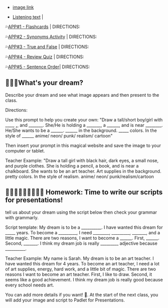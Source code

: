 + [image link](https://github.com/MK316/Spring2024/blob/main/DLTESOL/project/Story01.png)
  
+ [Listening text](https://raw.githubusercontent.com/MK316/Spring2024/main/DLTESOL/project/story01.txt) |

💦[APP#1 - Flashcards]() |
DIRECTIONS:

💦[APP#2 - Synonyms Activity](https://msmc24-SynonymMatchingActivity.hf.space/) |
DIRECTIONS:

💦[APP#3 - True and False]( https://msmc24-TrueAndFalse.hf.space/) |
DIRECTIONS:

💦[APP#4 - Review Quiz](msmc24-REVIEWQUIZ.hf.space/) |
DIRECTIONS:

💦[APP#5 - Sentence Order]()|
DIRECTIONS:

## 🛌🛌🛌What's your dream?
Describe your dream and see what image appears and then present to the class.

Directions:

Use this prompt to help you create your own: "Draw a tall/short boy/girl with ____, ______,______, and _______. She/He is holding a _______, a ______, and is near ________. He/She wants to be a ______. ______ in the background. _____ colors. In the style of ______ anime/ neon/ punk/ realism/ cartoon"

Then insert your prompt in this magical website and save the image to your computer or tablet.

Teacher Example: "Draw a tall girl with black hair, dark eyes, a small nose, and purple clothes. She is holding a pencil, a book, and is near a chalkboard. She wants to be an art teacher. Art supplies in the background. pretty colors. In the style of realism. anime/ neon/ punk/realism/cartoon

## 👩🏼‍🏫👩🏼‍🏫👩🏼‍🏫 Homework: Time to write our scripts for presentations!
tell us about your dream using the script below then check your grammar with grammarly.

Script template: My dream is to be a __________. I have wanted this dream for _____ years. To become a _________, I need ________, _________, _______, and a little magic. There are two reasons, I want to become a ______. First, ______. Second, _______. I think my dream job is really _________ adjective because __________.

Teacher Example: My name is Sarah. My dream is to be an art teacher. I have wanted this dream for 4 years. To become an art teacher, I need a lot of art supplies, energy, hard work, and a little bit of magic. There are two reasons I want to become an art teacher. First, I like to draw. Second, it seems like a good achievement. I think my dream job is really good because every school needs art.

You can add more details if you want! 💪. At the start of the next class, you will add your image and script to Padlet for Presentations.
